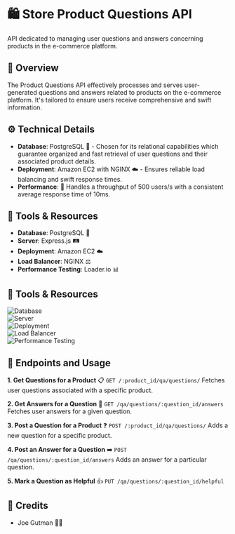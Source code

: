 # 🛍️ Store Product Questions API 
API dedicated to managing user questions and answers concerning products in the e-commerce platform.

## 📌 Overview
The Product Questions API effectively processes and serves user-generated questions and answers related to products on the e-commerce platform. It's tailored to ensure users receive comprehensive and swift information.

## ⚙️ Technical Details
- **Database**: PostgreSQL 🐘 - Chosen for its relational capabilities which guarantee organized and fast retrieval of user questions and their associated product details.
- **Deployment**: Amazon EC2 with NGINX ☁️ - Ensures reliable load balancing and swift response times.
- **Performance**: 🚀 Handles a throughput of 500 users/s with a consistent average response time of 10ms.

## 🧰 Tools & Resources
- **Database**: PostgreSQL 🐘
- **Server**: Express.js 🛤️
- **Deployment**: Amazon EC2 ☁️
- **Load Balancer**: NGINX ⚖️
- **Performance Testing**: Loader.io 📊

## 🧰 Tools & Resources

![Database](https://img.shields.io/badge/Database-PostgreSQL-blue?style=for-the-badge&logo=postgresql)<br>
![Server](https://img.shields.io/badge/Server-Express.js-green?style=for-the-badge&logo=express)<br>
![Deployment](https://img.shields.io/badge/Deployment-Amazon_EC2-orange?style=for-the-badge&logo=amazon-aws)<br>
![Load Balancer](https://img.shields.io/badge/LoadBalancer-NGINX-green?style=for-the-badge&logo=nginx)<br>
![Performance Testing](https://img.shields.io/badge/Testing-Loader.io-red?style=for-the-badge)


## 🔗 Endpoints and Usage
**1. Get Questions for a Product** 📋
```GET /:product_id/qa/questions/```
Fetches user questions associated with a specific product.

**2. Get Answers for a Question** 💬
```GET /qa/questions/:question_id/answers```
Fetches user answers for a given question.

**3. Post a Question for a Product** ❓
```POST /:product_id/qa/questions/```
Adds a new question for a specific product.

**4. Post an Answer for a Question** ➡️
```POST /qa/questions/:question_id/answers```
Adds an answer for a particular question.

**5. Mark a Question as Helpful** 👍
```PUT /qa/questions/:question_id/helpful```

## 📜 Credits
- Joe Gutman 🧑‍💻
